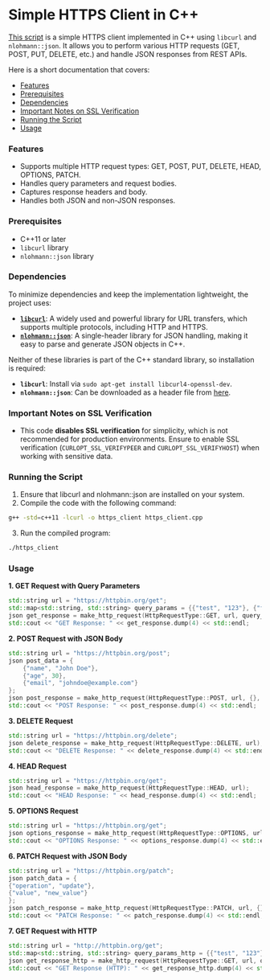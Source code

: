 # Simple HTTPS Client in C++

[This script](https://github.com/smart-linux-shell/ishell/blob/19_https-client/https-client/https_client.cpp) is a simple HTTPS client implemented in C++ using `libcurl` and `nlohmann::json`. It allows you to perform various HTTP requests (GET, POST, PUT, DELETE, etc.) and handle JSON responses from REST APIs.

Here is a short documentation that covers:
- [Features](#features)
- [Prerequisites](#prerequisites)
- [Dependencies](#dependencies)
- [Important Notes on SSL Verification](#important-notes-on-ssl-verification)
- [Running the Script](#running-the-script)
- [Usage](#usage)

### Features

- Supports multiple HTTP request types: GET, POST, PUT, DELETE, HEAD, OPTIONS, PATCH.
- Handles query parameters and request bodies.
- Captures response headers and body.
- Handles both JSON and non-JSON responses.

### Prerequisites

- C++11 or later
- `libcurl` library
- `nlohmann::json` library

### Dependencies
To minimize dependencies and keep the implementation lightweight, the project uses:
- [**`libcurl`**](https://curl.se/libcurl/): A widely used and powerful library for URL transfers, which supports multiple protocols, including HTTP and HTTPS.
- [**`nlohmann::json`**](https://github.com/nlohmann/json): A single-header library for JSON handling, making it easy to parse and generate JSON objects in C++.

Neither of these libraries is part of the C++ standard library, so installation is required:
- **`libcurl`**: Install via `sudo apt-get install libcurl4-openssl-dev`.
- **`nlohmann::json`**: Can be downloaded as a header file from [here](https://github.com/nlohmann/json/releases).

### Important Notes on SSL Verification

- This code **disables SSL verification** for simplicity, which is not recommended for production environments. Ensure to enable SSL verification (`CURLOPT_SSL_VERIFYPEER` and `CURLOPT_SSL_VERIFYHOST`) when working with sensitive data.

### Running the Script

1. Ensure that libcurl and nlohmann::json are installed on your system.  
2. Compile the code with the following command:

```bash
g++ -std=c++11 -lcurl -o https_client https_client.cpp
```
3. Run the compiled program:
```bash
./https_client
```

### Usage

 **1. GET Request with Query Parameters**

```cpp
std::string url = "https://httpbin.org/get";
std::map<std::string, std::string> query_params = {{"test", "123"}, {"foo", "bar"}};
json get_response = make_http_request(HttpRequestType::GET, url, query_params);
std::cout << "GET Response: " << get_response.dump(4) << std::endl;
```

**2. POST Request with JSON Body**

```cpp
std::string url = "https://httpbin.org/post";
json post_data = {
    {"name", "John Doe"},
    {"age", 30},
    {"email", "johndoe@example.com"}
};
json post_response = make_http_request(HttpRequestType::POST, url, {}, post_data, {{"Content-Type", "application/json"}});
std::cout << "POST Response: " << post_response.dump(4) << std::endl;
```

**3. DELETE Request**

```cpp
std::string url = "https://httpbin.org/delete";
json delete_response = make_http_request(HttpRequestType::DELETE, url);
std::cout << "DELETE Response: " << delete_response.dump(4) << std::endl;
```

**4. HEAD Request**

```cpp
std::string url = "https://httpbin.org/get";
json head_response = make_http_request(HttpRequestType::HEAD, url);
std::cout << "HEAD Response: " << head_response.dump(4) << std::endl;
```

**5. OPTIONS Request**

```cpp
std::string url = "https://httpbin.org/get";
json options_response = make_http_request(HttpRequestType::OPTIONS, url);
std::cout << "OPTIONS Response: " << options_response.dump(4) << std::endl;
```

**6. PATCH Request with JSON Body**

```cpp
std::string url = "https://httpbin.org/patch";
json patch_data = {
{"operation", "update"},
{"value", "new_value"}
};
json patch_response = make_http_request(HttpRequestType::PATCH, url, {}, patch_data, {{"Content-Type", "application/json"}});
std::cout << "PATCH Response: " << patch_response.dump(4) << std::endl;
```

**7. GET Request with HTTP**

```cpp
std::string url = "http://httpbin.org/get";
std::map<std::string, std::string> query_params_http = {{"test", "123"}, {"foo", "bar"}};
json get_response_http = make_http_request(HttpRequestType::GET, url, query_params_http);
std::cout << "GET Response (HTTP): " << get_response_http.dump(4) << std::endl;
```
